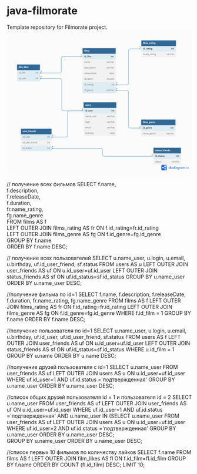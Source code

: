 # java-filmorate
Template repository for Filmorate project.
 ![](https://github.com/Sergey19911991/java-filmorate/blob/main/Untitled.png)
 
 // получение всех фильмов
SELECT f.name,<br/>
       f.description,<br/>
       f.releaseDate,<br/>
       f.duration,<br/>
       fr.name_rating,<br/>
       fg.name_genre<br/>
FROM films AS f<br/>
LEFT OUTER JOIN films_rating AS fr ON f.id_rating=fr.id_rating<br/>
LEFT OUTER JOIN films_genre AS fg ON f.id_genre=fg.id_genre<br/>
GROUP BY f.name<br/>
ORDER BY f.name DESC;<br/>



// получение всех пользователей
SELECT u.name_user,
       u.login,
       u.email,
       u.birthday,
       uf.id_user_friend,
       sf.status
FROM users AS u
LEFT OUTER JOIN user_friends AS uf ON u.id_user=uf.id_user
LEFT OUTER JOIN status_friends AS sf ON uf.id_status=sf.id_status
GROUP BY u.name_user
ORDER BY u.name_user DESC;


//получение фильма по id=1
SELECT f.name,
       f.description,
       f.releaseDate,
       f.duration,
       fr.name_rating,
       fg.name_genre
FROM films AS f
LEFT OUTER JOIN films_rating AS fr ON f.id_rating=fr.id_rating
LEFT OUTER JOIN films_genre AS fg ON f.id_genre=fg.id_genre
WHERE f.id_film = 1
GROUP BY f.name
ORDER BY f.name DESC;


//получение пользователя по id=1
SELECT u.name_user,
       u.login,
       u.email,
       u.birthday,
       uf.id_user,
       uf.id_user_friend,
       sf.status
FROM users AS f
LEFT OUTER JOIN user_friends AS uf ON u.id_user=uf.id_user
LEFT OUTER JOIN status_friends AS sf ON uf.id_status=sf.id_status
WHERE u.id_film = 1
GROUP BY u.name
ORDER BY u.name DESC;


//получение друзей пользователя с id=1
SELECT u.name_user
FROM user_friends AS uf
LEFT OUTER JOIN users AS u ON u.id_user=uf.id_user
WHERE uf.id_user=1 
      AND uf.id.status ='подтвержденная'
GROUP BY u.name_user
ORDER BY u.name_user DESC;


//список общих друзей пользователя id = 1 и пользователя id = 2
SELECT u.name_user
FROM user_friends AS uf
LEFT OUTER JOIN user_friends AS uf ON u.id_user=uf.id_user
WHERE  uf.id_user=1 
       AND uf.id.status ='подтвержденная'
       AND u.name_user IN (SELECT u.name_user
                           FROM user_friends AS uf
                           LEFT OUTER JOIN users AS u ON u.id_user=uf.id_user
                           WHERE uf.id_user=2 
                           AND uf.id.status ='подтвержденная'
                           GROUP BY u.name_user
                           ORDER BY u.name_user DESC;                
GROUP BY u.name_user
ORDER BY u.name_user DESC;



//список первых 10 фильмов по количеству лайков
SELECT f.name
FROM films AS f
LEFT OUTER JOIN film_likes AS fl ON f.id_film=fl.id_film
GROUP BY f.name
ORDER BY COUNT (fl.id_film) DESC;
LIMIT 10;
